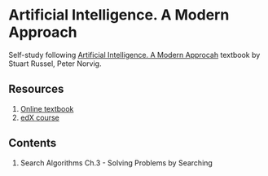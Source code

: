 # Artificial Intelligence. A Modern Approach

Self-study following [Artificial Intelligence. A Modern Approcah](https://www.amazon.com/Artificial-Intelligence-Modern-Approach-3rd/dp/0136042597) textbook by Stuart Russel, Peter Norvig.

## Resources
1. [Online textbook](http://aima.cs.berkeley.edu/)
2. [edX course](https://www.edx.org/course/artificial-intelligence-ai-columbiax-csmm-101x-0)


## Contents
1. Search Algorithms
   Ch.3 - Solving Problems by Searching

